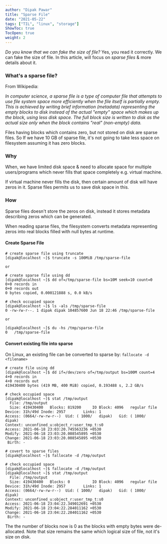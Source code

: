 ```yaml
---
author: "Dipak Pawar"
title: "Sparse File"
date: "2021-05-22"
tags: ["TIL", "linux", "storage"]
ShowToc: true
TocOpen: true
weight: 2
---
```


*Do you know that we can fake the size of file?* Yes, you read it correctly. We can fake the size of file. In this article, will focus on *sparse files* & more details about it.

### What's a sparse file?
From Wikipedia:

 *In computer science, a sparse file is a type of computer file that attempts to use file system space more efficiently when the file itself is partially empty. This is achieved by writing brief information (metadata) representing the empty blocks to disk instead of the actual "empty" space which makes up the block, using less disk space. The full block size is written to disk as the actual size only when the block contains "real" (non-empty) data.*

Files having blocks which contains zero, but not stored on disk are sparse files. So If we have 10 GB of sparse file, it's not going to take less space on filesystem assuming it has zero blocks.

### Why
When, we have limited disk space & need to allocate space for multiple users/programs which never fills that space completely e.g. virtual machine.

If virtual machine never fills the disk, then certain amount of disk will have zeros in it. Sparse files permits us to save disk space in this.

### How
Sparse files doesn't store the zeros on disk, instead it stores metadata describing zeros which can be generated.

When reading sparse files, the filesystem converts metadata representing zeros into real blocks filled with null bytes at runtime.

#### Create Sparse File
```
# create sparse file using truncate
[dipak@localhost ~]$ truncate -s 100MiB /tmp/sparse-file

or

# create sparse file using dd
[dipak@localhost ~]$ dd of=/tmp/sparse-file bs=10M seek=10 count=0
0+0 records in
0+0 records out
0 bytes copied, 0.000121888 s, 0.0 kB/s

# check occupied space
[dipak@localhost ~]$ ls -als /tmp/sparse-file
0 -rw-rw-r--. 1 dipak dipak 104857600 Jun 18 22:46 /tmp/sparse-file

or

[dipak@localhost ~]$ du -hs /tmp/sparse-file
0	/tmp/sparse-file

```

#### Convert existing file into sparse
On Linux, an existing file can be converted to sparse by: `fallocate -d <filename>`

```
# create file using dd
[dipak@localhost ~]$ dd if=/dev/zero of=/tmp/output bs=100M count=4
4+0 records in
4+0 records out
419430400 bytes (419 MB, 400 MiB) copied, 0.193488 s, 2.2 GB/s

# check occupied space
[dipak@localhost ~]$ stat /tmp/output
  File: /tmp/output
  Size: 419430400 	Blocks: 819200     IO Block: 4096   regular file
Device: 31h/49d	Inode: 2957        Links: 1
Access: (0664/-rw-rw-r--)  Uid: ( 1000/   dipak)   Gid: ( 1000/   dipak)
Context: unconfined_u:object_r:user_tmp_t:s0
Access: 2021-06-18 23:03:20.745563236 +0530
Modify: 2021-06-18 23:03:20.008545895 +0530
Change: 2021-06-18 23:03:20.008545895 +0530
 Birth: -

# covert to sparse files
[dipak@localhost ~]$ fallocate -d /tmp/output

# check occupied space
[dipak@localhost ~]$ fallocate -d /tmp/output
[dipak@localhost ~]$ stat /tmp/output
  File: /tmp/output
  Size: 419430400 	Blocks: 0          IO Block: 4096   regular file
Device: 31h/49d	Inode: 2957        Links: 1
Access: (0664/-rw-rw-r--)  Uid: ( 1000/   dipak)   Gid: ( 1000/   dipak)
Context: unconfined_u:object_r:user_tmp_t:s0
Access: 2021-06-18 23:04:22.349012691 +0530
Modify: 2021-06-18 23:04:22.284011162 +0530
Change: 2021-06-18 23:04:22.284011162 +0530
 Birth: -
```

The the number of blocks now is 0 as the blocks with empty bytes were de-allocated. Note that size remains the same which logical size of file, not it's size on disk.
